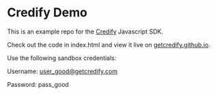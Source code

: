 # Credify Demo

This is an example repo for the [Credify](https://getcredify.com) Javascript SDK.

Check out the code in index.html and view it live on [getcredify.github.io](https://getcredify.github.io).

Use the following sandbox credentials:

Username: user_good@getcredify.com

Password: pass_good
